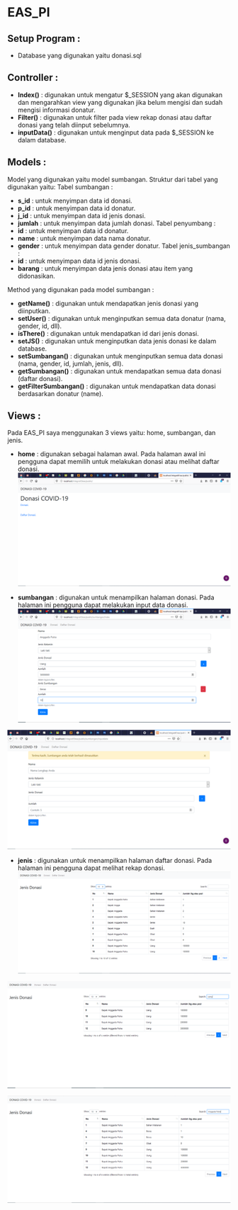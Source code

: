 # EAS_PI
## **Setup Program :**
* Database yang digunakan yaitu donasi.sql

## **Controller :**
* **Index()** : digunakan untuk mengatur $_SESSION yang akan digunakan dan mengarahkan view yang digunakan jika belum mengisi dan sudah mengisi informasi donatur.
* **Filter()** : digunakan untuk filter pada view rekap donasi atau daftar donasi yang telah diinput sebelumnya.
* **inputData()** : digunakan untuk menginput data pada $_SESSION ke dalam database.

## **Models :**
Model yang digunakan yaitu model sumbangan.
Struktur dari tabel yang digunakan yaitu:
Tabel sumbangan :
  * **s_id** : untuk menyimpan data id donasi.
  * **p_id** : untuk menyimpan data id donatur.
  * **j_id** : untuk menyimpan data id jenis donasi.
  * **jumlah** : untuk menyimpan data jumlah donasi.
Tabel penyumbang :
  * **id** : untuk menyimpan data id donatur.
  * **name** : untuk menyimpan data nama donatur.
  * **gender** : untuk menyimpan data gender donatur.
Tabel jenis_sumbangan :
  * **id** : untuk menyimpan data id jenis donasi.
  * **barang** : untuk menyimpan data jenis donasi atau item yang didonasikan. 

Method yang digunakan pada model sumbangan :
  * **getName()** : digunakan untuk mendapatkan jenis donasi yang diinputkan.
  * **setUser()** : digunakan untuk menginputkan semua data donatur (nama, gender, id, dll). 
  * **isThere()** : digunakan untuk mendapatkan id dari jenis donasi.
  * **setJS()** : digunakan untuk menginputkan data jenis donasi ke dalam database.
  * **setSumbangan()** : digunakan untuk menginputkan semua data donasi (nama, gender, id, jumlah, jenis, dll).
  * **getSumbangan()** : digunakan untuk mendapatkan semua data donasi (daftar donasi).
  * **getFilterSumbangan()** : digunakan untuk mendapatkan data donasi berdasarkan donatur (name).
  
## **Views :**
Pada EAS_PI saya menggunakan 3 views yaitu: home, sumbangan, dan jenis.
* **home** : digunakan sebagai halaman awal. Pada halaman awal ini pengguna dapat memilih untuk melakukan donasi atau melihat daftar donasi.
![alt text](https://github.com/anggadaputra11319/EAS_PI/blob/master/screenshoteas/eashome.PNG)

* **sumbangan** : digunakan untuk menampilkan halaman donasi. Pada halaman ini pengguna dapat melakukan input data donasi.
![alt text](https://github.com/anggadaputra11319/EAS_PI/blob/master/screenshoteas/eassumbang.PNG)

![alt text](https://github.com/anggadaputra11319/EAS_PI/blob/master/screenshoteas/eassumbanganinput.PNG)

* **jenis** : digunakan untuk menampilkan halaman daftar donasi. Pada halaman ini pengguna dapat melihat rekap donasi.
![alt text](https://github.com/anggadaputra11319/EAS_PI/blob/master/screenshoteas/easjenis.PNG)

![alt text](https://github.com/anggadaputra11319/EAS_PI/blob/master/screenshoteas/easjenis2.PNG)

![alt text](https://github.com/anggadaputra11319/EAS_PI/blob/master/screenshoteas/easjenis3.PNG)
